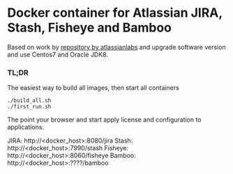 # Docker container for Atlassian JIRA, Stash, Fisheye and Bamboo

Based on work by [repository by atlassianlabs](https://bitbucket.org/atlassianlabs/atlassian-docker) and upgrade software version and use Centos7 and Oracle JDK8.


### TL;DR
The easiest way to build all images, then start all containers
```
./build_all.sh
./first_run.sh
```

The point your browser and start apply license and configuration to applications.

JIRA:    http://<docker_host>:8080/jira
Stash:   http://<docker_host>:7990/stash
Fisheye: http://<docker_host>:8060/fisheye
Bamboo:   http://<docker_host>:????/bamboo


